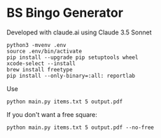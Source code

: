 # BS Bingo Generator
Developed with claude.ai using Claude 3.5 Sonnet
```
python3 -mvenv .env
source .env/bin/activate
pip install --upgrade pip setuptools wheel
xcode-select --install
brew install freetype
pip install --only-binary=:all: reportlab
```

Use
```
python main.py items.txt 5 output.pdf
```

If you don't want a free square:
```
python main.py items.txt 5 output.pdf --no-free
```
